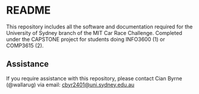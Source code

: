 # README #

This repository includes all the software and documentation required for the University of Sydney branch of the MIT Car Race Challenge.  Completed under the CAPSTONE project for students doing INFO3600 (1) or COMP3615 (2).


## Assistance ##
If you require assistance with this repository, please contact Cian Byrne (@wallarug) via email:  cbyr2401@uni.sydney.edu.au